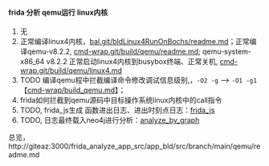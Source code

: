 
#### frida 分析 qemu运行 linux内核

1. 无
2. 正常编译linux4内核，[bal.git/bldLinux4RunOnBochs/readme.md](http://giteaz:3000/bal/bal/src/branch/fridaAnlzAp/app/qemu-linux4/bldLinux4RunOnBochs/readme.md)；正常编译qemu-v8.2.2, [cmd-wrap.git/build/qemu/readme.md](http://giteaz:3000/frida_analyze_app_src/app_bld/src/branch/main/qemu/readme.md); qemu-system-x86_64 v8.2.2 正常启动linux4内核到busybox终端、正常关机,  [cmd-wrap.git/build/qemu/linux4.md](http://giteaz:3000/frida_analyze_app_src/app_bld/src/branch/main/qemu/linux4.md)
3.  TODO 编译qemu程中拦截编译命令修改调试信息级别,，```-O2 -g``` --> ```-O1 -g1```【[cmd-wrap/build_qemu.md](http://giteaz:3000/bal/cmd-wrap/src/branch/fridaAnlzAp/app/qemu/build_qemu/readme.md)】；
4.  frida如何拦截到qemu源码中目标操作系统linux内核中的call指令
5. TODO, frida_js生成 函数进出日志、进出时刻点日志：[frida_js](http://giteaz:3000/frida_analyze_app_src/frida_js.git)
6.  TODO, 日志最终载入neo4j进行分析：[analyze_by_graph](http://giteaz:3000/frida_analyze_app_src/analyze_by_graph.git)




总览， http://giteaz:3000/frida_analyze_app_src/app_bld/src/branch/main/qemu/readme.md